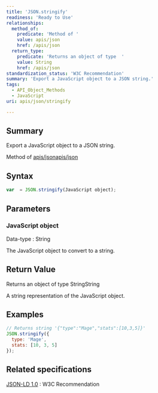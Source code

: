 ```yaml
---
title: 'JSON.stringify'
readiness: 'Ready to Use'
relationships:
  method_of:
    predicate: 'Method of '
    value: apis/json
    href: /apis/json
  return_type:
    predicate: 'Returns an object of type  '
    value: String
    href: /apis/json
standardization_status: 'W3C Recommendation'
summary: 'Export a JavaScript object to a JSON string.'
tags:
  - API_Object_Methods
  - JavaScript
uri: apis/json/stringify

---
```

## Summary

Export a JavaScript object to a JSON string.

Method of [apis/json](/apis/json)[apis/json](/apis/json)

## Syntax

``` js
var  = JSON.stringify(JavaScript object);
```

## Parameters

### JavaScript object

 Data-type
:   String

 The JavaScript object to convert to a string.

## Return Value

Returns an object of type StringString

A string representation of the JavaScript object.

## Examples

``` js
// Returns string '{"type":"Mage","stats":[10,3,5]}'
JSON.stringify({
  type: 'Mage',
  stats: [10, 3, 5]
});
```

## Related specifications

[JSON-LD 1.0](http://www.w3.org/TR/json-ld/)
:   W3C Recommendation
